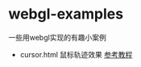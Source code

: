 # webgl-examples
一些用webgl实现的有趣小案例

- cursor.html 鼠标轨迹效果
  [参考教程](https://tympanus.net/codrops/2019/09/24/crafting-stylised-mouse-trails-with-ogl/)
